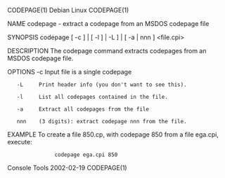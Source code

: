 CODEPAGE(1)                                                        Debian Linux                                                        CODEPAGE(1)

NAME
       codepage - extract a codepage from an MSDOS codepage file

SYNOPSIS
       codepage [ -c ] | [ -l ] | -L ] | [ -a | nnn ] <file.cpi>

DESCRIPTION
       The codepage command extracts codepages from an MSDOS codepage file.

OPTIONS
       -c     Input file is a single codepage

       -L     Print header info (you don't want to see this).

       -l     List all codepages contained in the file.

       -a     Extract all codepages from the file

       nnn    (3 digits): extract codepage nnn from the file.

EXAMPLE
       To create a file 850.cp, with codepage 850 from a file ega.cpi, execute:

                   codepage ega.cpi 850

Console Tools                                                       2002-02-19                                                         CODEPAGE(1)
